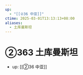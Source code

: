 ```yaml
---
up:
  - "[[②36 中亚]]"
ctime: 2025-03-01T13:13:13+08:00
aliases:
  - 土库曼斯坦
---
```


# ②363 土库曼斯坦

- up: [[②36 中亚]]
